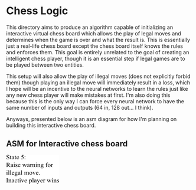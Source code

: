 # Chess Logic
This directory aims to produce an algorithm capable of initializing an interactive virtual chess board which allows the play of legal moves and determines when the game is over and what the result is. This is essentially just a real-life chess board except the chess board itself knows the rules and enforces them. This goal is entirely unrelated to the goal of creating an intelligent chess player, though it is an essential step if legal games are to be played between two entities.

This setup will also allow the play of illegal moves (does not explicitly forbid them) though playing an illegal move will immediately result in a loss, which I hope will be an incentive to the neural networks to learn the rules just like any new chess player will make mistakes at first. I'm also doing this because this is the only way I can force every neural network to have the same number of inputs and outputs (64 in, 128 out... I think).

Anyways, presented below is an asm diagram for how I'm planning on building this interactive chess board. 

## ASM for Interactive chess board
![](https://github.com/rmfranz13/MLFD/blob/master/chess_logic/interactive_chess_board.png)
